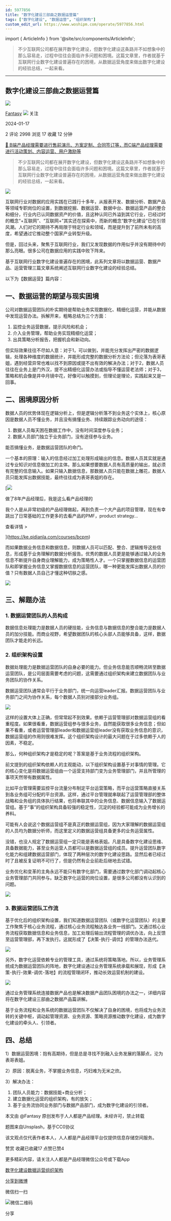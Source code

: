 ```yaml
---
id: 5977856
title: "数字化建设三部曲之数据运营篇"
tags: ["数字化建设", "数据运营", "组织架构"]
custom_edit_url: https://www.woshipm.com/operate/5977856.html
---
```

import { ArticleInfo } from '@site/src/components/ArticleInfo';

<ArticleInfo
    author="Fantasy"
    authorLink="https://www.woshipm.com/u/832105"
    published="2024-01-17"
    views={2998}
    comments={2}
    collects={17}
/>

> 不少互联网公司都在展开数字化建设，但数字化建设这条路并不如想象中的那么容易走，过程中往往会面临许多问题和困境。这篇文章里，作者就基于互联网行业数字化建设普遍存在的困境，从数据运营角度来做出数字化建设的经验总结，一起来看。

---

## 数字化建设三部曲之数据运营篇

[![](https://static.woshipm.com/WX_U_201902_20190204001317_3443.jpg?imageView2/1/w/72/h/72/q/100)](https://www.woshipm.com/u/832105)

[Fantasy](https://www.woshipm.com/u/832105) ![](https://static.woshipm.com/tag/1101_1@2x.png) 关注

2024-01-17

2 评论 2998 浏览 17 收藏 12 分钟

[🔗 B端产品经理需要进行售前演示、方案定制、合同签订等，而C端产品经理需要进行活动策划、内容运营、用户激励等](https://ke.qidianla.com/courses/bcpm)

> 不少互联网公司都在展开数字化建设，但数字化建设这条路并不如想象中的那么容易走，过程中往往会面临许多问题和困境。这篇文章里，作者就基于互联网行业数字化建设普遍存在的困境，从数据运营角度来做出数字化建设的经验总结，一起来看。

![](https://image.woshipm.com/2023/04/13/9b77b346-d9de-11ed-bd5e-00163e0b5ff3.jpg)

互联网行业对数据的应用实践在已践行十多年，从报表开发、数据分析、数据产品等领域专职岗位的设置，到数据挖掘、数据运营、数据中台、数据运营产品的整合和细分，行业内已认同数据资产的价值，且这种认同已外溢到其它行业，已经过时的概念“+互联网”、“互联网+”其实还在探索中，而新的概念“数字化建设”已在引领风潮。人们对它的期待不再局限于特定行业和领域，而是提升到了前所未有的高度，希望通过它推动整个国家产业转型升级。

但是，回过头来，聚焦于互联网行业，我们又发现数据的作用似乎并没有期待中的那么亮眼。很多公司在数据应用的实践中败下阵来。

基于互联网行业数字化建设普遍存在的困境，此系列文章将以数据运营、数据产品、运营管理三篇文章系统阐述互联网行业数字化建设的经验总结。

以下为【数据运营】篇内容：

## 一、数据运营的期望与现实困境

公司对数据运营团队的朴实期待是帮助业务实现数据化、精细化运营，并能从数据中发现运营办法。拆解开来，粗略总结为三个方面：

1.  监控业务运营数据，提示风险和机会；
2.  介入业务管理，帮助业务实现精细化运营；
3.  出具策略分析报告，把握机会和新动向。

但实际效果往往不尽如人意：对于1，可以做到，并能充分发挥出严密的数据逻辑，处理各种维度的数据统计，并能形成完整的数据分析方法论；但沦落为表哥表姐，遇到经营异常也难以找不到原因或提不出有效的解决办法；对于2，数据人员往往在业务上是门外汉，提不出精细化运营办法或指导不懂运营老法师；对于3，策略和机会像是井中月镜中花，好像可以触摸到，但理论是理论，实践起来又是一回事。

## 二、困境原因分析

数据人员的优势体现在逻辑分析上，但是逻辑分析落不到业务这个实体上，核心原因是数据人员不懂业务，并且没有搞懂业务、持续跟踪业务动向的途径：

1.  数据人员每天困在数据工作中，没有时间深度参与业务；
2.  数据人员部门独立于业务部门，没有途径参与业务。

能否搞懂业务，是数据运营团队的命门。

一个基本的原理：输入的信息经过加工处理形成输出的信息。数据人员其实就是通过专业知识对信息做加工的主体。那么如果想要数据人员有高质量的输出，就必须有完整的信息输入。如果只输入数据信息，那数据人员只能在数据上雕花，数据人员只能发挥出数据技能，最终往往成为表哥表姐的存在。

[![](https://image.woshipm.com/2023/08/02/bf59b8ba-30e4-11ee-88e7-00163e0b5ff3.png)

做了8年产品经理后，我是这么看产品经理的

我个人是从非常初级的产品经理做起，再到负责一个大产品的项目管理，现在有幸跳出了日常基础的工作更多的去看产品的PMF，product strategy...

查看详情 >

](https://ke.qidianla.com/courses/bcpm)

而如果数据业务信息和数据信息，则数据人员可以匹配、整合、逻辑推导这些信息，形成基于业务理解的数据分析报告。优秀的数据人员更是能够通过输入的业务信息不断提升自身商业理解能力，成为策略性人才。一个只掌握数据信息的运营团队和即掌握业务信息又掌握数据信息的运营团队，哪一种更能发挥出数据人员的价值？只有数据人员自己才懂这种切肤之感。

![](https://image.woshipm.com/2024/01/16/5cb5fd96-b441-11ee-b0f0-00163e0b5ff3.png)

## 三、解题办法

### 1\. 数据运营团队的人员构成

数据信息处理能力是数据人员的硬技能，业务信息与数据信息的整合能力是数据人员的加分技能。而商业视野，希望数据团队的核心头部人员能够具备，这样，数据团队才能走的长远。

### 2\. 组织架构设置

数据处理能力是数据运营团队的自身必要的能力。但业务信息能否顺畅流转至数据运营团队，是公司层面需要考虑的问题，这需要通过组织架构来建立数据团队与业务团队的协作关系。

数据运营团队通常会平行于业务部门，统一向运营leader汇报。数据运营团队与业务部门之间为协作关系，每个数据人员别对接部分业务组。

![](https://image.woshipm.com/2024/01/16/63398e4e-b441-11ee-b0f0-00163e0b5ff3.png)

这样的设置大体上正确，但常常起不到效果。依赖于运营管理部对数据运营组的看重程度。如果很看重，数据运营组参与很多业务，自然能获取很多业务信息；但如果不看重，或者运营管理部leader和数据运营组leader没有获取业务信息的意识，数据运营组的作用则很难发挥。这个组织架构设计的最大问题在于过多依赖于人的因素，不稳定。

那么，何种组织架构才是稳定的呢？答案是基于业务流程的组织架构。

前文提到的组织架构依赖人的主观能动，以下组织架构设置基于对事情的管理。它的核心变化是将数据运营组由一个运营支持部门变为业务管理部门，并且所管理的事项天然带有数据属性。

比如平台管理需要监控平台流量分布制定平台运营策略，而平台运营策略直接关系到各业务组可分配的平台资源。这样，通过平台管理就串联起了运营管理部的整体战略和业务组的具体执行结果，也将串联其中的业务信息、数据信息输入了数据运营组。基于“事”的组织架构具备较强的稳定性，沉淀的经验都可能成为业务增长的养料。

可能有人会说这个数据运营组不是真正的数据运营组，因为大家理解的数据运营组的人员均为数据分析师，而这里定义的数据运营组具备更多的业务运营属性。

没错，也没人规定了数据运营组一定只能是表格表姐。凡是具备数字化建设思维、具备数据能力，甚至业务运营人员都可以是数据运营组的成员。提升运营团队数字化能力和组建数据运营部门，体现了两种层次的数字化建设思路。显然后者已经过时了且被反复证明不可行了，但是仍然有企业前赴后继地去试错。

业务优化和变革的主角永远不能只有数字化部门，需要通过数字化部门调动起核心业务管理部门共同参与。缺乏数字化运营的岗位设置，是很多公司都没有认识到的问题。

![](https://image.woshipm.com/2024/01/16/692bb7a0-b441-11ee-b0f0-00163e0b5ff3.png)

### 3\. 数据运营团队工作流

基于优化后的组织架构设置，我们知道数据运营团队（或数字化运营团队）的主要工作聚焦于核心业务流程，通过核心业务流程触达各业务一线部门。又通过核心业务流程获取数据信息和业务信息，加工处理后输出流程管理的调优办法，向上反馈至运营管理部，再下发执行。这就形成了【决策-执行-调优】的管理办法迭代。

![](https://image.woshipm.com/2024/01/16/76816ba2-b441-11ee-b667-00163e0b5ff3.png)

另外，数字化运营依赖专业的管理工具，通过系统将策略落地。所以，业务管理系统成为数据运营团队的阵地，数字化建设通过业务管理系统承载和展现，形成【决策-执行-效果-调优-落地】的流程管理闭环，推动长效运营机制的建设。

![](https://image.woshipm.com/2024/01/16/7ec8283c-b441-11ee-82d3-00163e0b5ff3.png)

通过业务管理系统连接数据产品也是解决数据产品团队困境的办法之一，详细内容将在数字化建设三部曲之数据产品篇讲解。

基于业务流程和业务系统的数据运营团队不仅解决了自身的困境，也将成为业务流转的关键中枢，调动起管理资源、业务资源、策略资源推动数字化建设，成为数字化建设的牵头人、引领者。

## 四、总结

1）数据运营困境：抱有高期待，但是总是寻找不到融入业务发展的落脚点，沦为表哥表姐。

2）原因：脱离业务，不掌握业务信息，巧妇难为无米之炊。

3）解决办法：

1.  团队人员能力：数据技能+商业分析；
2.  建立数据化运营的组织架构，有的放矢；
3.  基于业务流协同业务部门与数据产品部门，成为数字化建设的引领者。

本文由 @Fantasy 原创发布于人人都是产品经理。未经许可，禁止转载

题图来自Unsplash，基于CC0协议

该文观点仅代表作者本人，人人都是产品经理平台仅提供信息存储空间服务。

赞赏 收藏已收藏17 点赞已赞4

更多精彩内容，请关注人人都是产品经理微信公众号或下载App

[数字化建设](https://www.woshipm.com/tag/%e6%95%b0%e5%ad%97%e5%8c%96%e5%bb%ba%e8%ae%be)[数据运营](https://www.woshipm.com/tag/%e6%95%b0%e6%8d%ae%e8%bf%90%e8%90%a5)[组织架构](https://www.woshipm.com/tag/%e7%bb%84%e7%bb%87%e6%9e%b6%e6%9e%84)

[分享到微博](https://service.weibo.com/share/share.php?appkey=2775287854&title=数字化建设三部曲之数据运营篇&url=https://www.woshipm.com/operate/5977856.html&pic=https://image.woshipm.com/2023/04/13/9b77b346-d9de-11ed-bd5e-00163e0b5ff3.jpg)

微信扫一扫

![微信二维码](https://api.pwmqr.com/qrcode/create/?url=https://www.woshipm.com/operate/5977856.html)

分享
